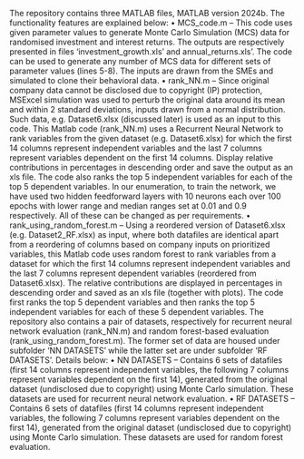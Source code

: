 The repository contains three MATLAB files, MATLAB version 2024b. The functionality features are explained below:
•	MCS_code.m – This code uses given parameter values to generate Monte Carlo Simulation (MCS) data for randomised investment and interest returns. The outputs are respectively presented in files ‘investment_growth.xls’ and annual_returns.xls’. The code can be used to generate any number of MCS data for different sets of parameter values (lines 5-8). The inputs are drawn from the SMEs and simulated to clone their behavioral data.
•	rank_NN.m – Since original company data cannot be disclosed due to copyright (IP) protection, MSExcel simulation was used to perturb the original data around its mean and within 2 standard deviations, inputs drawn from a normal distribution. Such data, e.g. Dataset6.xlsx (discussed later) is used as an input to this code. This Matlab code (rank_NN.m) uses a Recurrent Neural Network to rank variables from the given dataset (e.g. Dataset6.xlsx) for which the first 14 columns represent independent variables and the last 7 columns represent variables dependent on the first 14 columns. Display relative contributions in percentages in descending order and save the output as an xls file. The code also ranks the top 5 independent variables for each of the top 5 dependent variables. In our enumeration, to train the network, we have used two hidden feedforward layers with 10 neurons each over 100 epochs with lower range and median ranges set at 0.01 and 0.9 respectively. All of these can be changed as per requirements.
•	 rank_using_random_forest.m – Using a reordered version of Dataset6.xlsx (e.g. Dataset2_RF.xlsx) as input, where both datafiles are identical apart from a reordering of columns based on company inputs on prioritized variables, this Matlab code uses random forest to rank variables from a dataset for which the first 14 columns represent independent variables and the last 7 columns represent dependent variables (reordered from Dataset6.xlsx). The relative contributions are displayed in percentages in descending order and saved as an xls file (together with plots). The code first ranks the top 5 dependent variables and then ranks the top 5 independent variables for each of these 5 dependent variables. 
The repository also contains a pair of datasets, respectively for recurrent neural network evaluation (rank_NN.m) and random forest-based evaluation (rank_using_random_forest.m). The former set of data are housed under subfolder ‘NN DATASETS’ while the latter set are under subfolder ‘RF DATASETS’. Details below:
•	NN DATASETS – Contains 6 sets of datafiles (first 14 columns represent independent variables, the following 7 columns represent variables dependent on the first 14), generated from the original dataset (undisclosed due to copyright) using Monte Carlo simulation. These datasets are used for recurrent neural network evaluation.
•	RF DATASETS – Contains 6 sets of datafiles (first 14 columns represent independent variables, the following 7 columns represent variables dependent on the first 14), generated from the original dataset (undisclosed due to copyright) using Monte Carlo simulation. These datasets are used for random forest evaluation.

